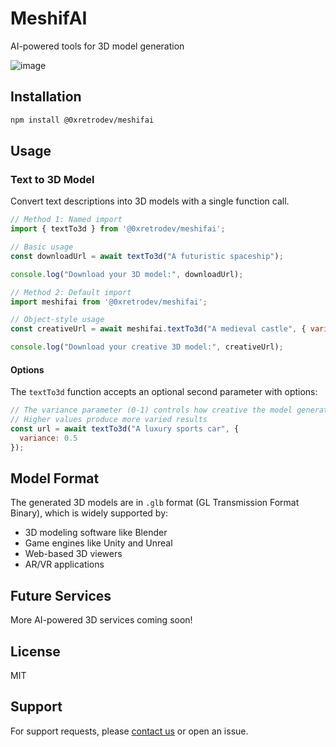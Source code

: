 # MeshifAI

AI-powered tools for 3D model generation

![image](https://github.com/user-attachments/assets/33fe2890-45d8-4d6b-af55-3bc3430a53d1)


## Installation

```bash
npm install @0xretrodev/meshifai
```

## Usage

### Text to 3D Model

Convert text descriptions into 3D models with a single function call.

```javascript
// Method 1: Named import
import { textTo3d } from '@0xretrodev/meshifai';

// Basic usage
const downloadUrl = await textTo3d("A futuristic spaceship");

console.log("Download your 3D model:", downloadUrl);

// Method 2: Default import
import meshifai from '@0xretrodev/meshifai';

// Object-style usage
const creativeUrl = await meshifai.textTo3d("A medieval castle", { variance: 0.3 });

console.log("Download your creative 3D model:", creativeUrl);
```

#### Options

The `textTo3d` function accepts an optional second parameter with options:

```javascript
// The variance parameter (0-1) controls how creative the model generation is
// Higher values produce more varied results
const url = await textTo3d("A luxury sports car", { 
  variance: 0.5 
});
```

## Model Format

The generated 3D models are in `.glb` format (GL Transmission Format Binary), which is widely supported by:

- 3D modeling software like Blender
- Game engines like Unity and Unreal
- Web-based 3D viewers
- AR/VR applications

## Future Services

More AI-powered 3D services coming soon!

## License

MIT

## Support

For support requests, please [contact us](mailto:hello@0xretro.dev) or open an issue.
